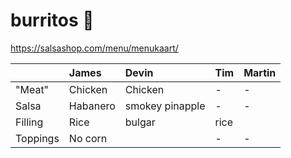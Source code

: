 # burritos 🌯 

https://salsashop.com/menu/menukaart/

|              | James   | Devin   | Tim     | Martin  |
| :----------- | :------ | :------ | :------ | :------ |
| "Meat"       | Chicken | Chicken       | -        | -      |
| Salsa        | Habanero| smokey pinapple       | -        | -       |
| Filling      | Rice    | bulgar       | rice       |         |
| Toppings     | No corn |          | -       | -       |
